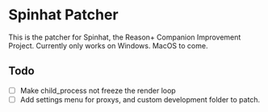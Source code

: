# Spinhat Patcher

This is the patcher for Spinhat, the Reason+ Companion Improvement Project.
Currently only works on Windows. MacOS to come.

## Todo

- [ ] Make child_process not freeze the render loop
- [ ] Add settings menu for proxys, and custom development folder to patch.
